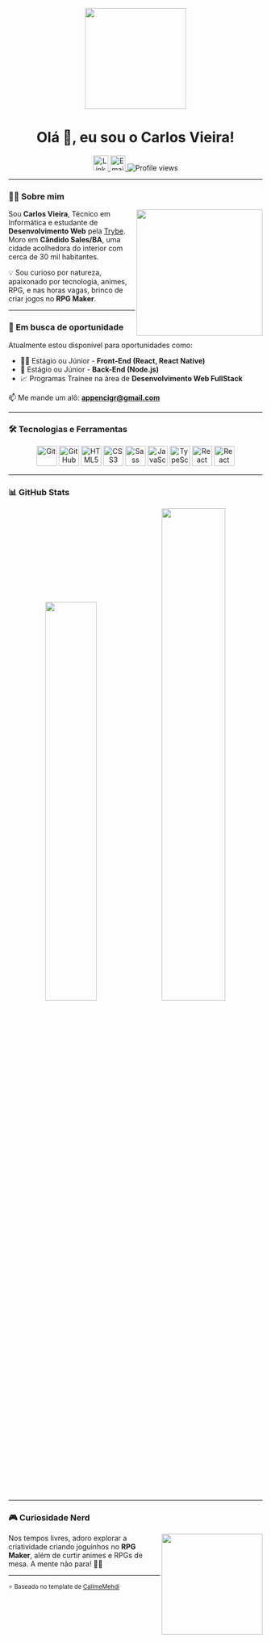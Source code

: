<!-- Banner animado -->
<p align="center">
  <img src="https://media.giphy.com/media/QssGEmpkyEOhBCb7e1/giphy.gif" width="200" />
</p>

<h1 align="center">Olá 👋, eu sou o Carlos Vieira!</h1>

<p align="center">
  <a href="https://www.linkedin.com/in/cigr/" target="_blank">
    <img alt="LinkedIn" height="30" src="https://cdn-icons-png.flaticon.com/512/174/174857.png">
  </a>
  <a href="mailto:appencigr@gmail.com">
    <img alt="Email" height="30" src="https://cdn-icons-png.flaticon.com/512/732/732200.png">
  </a>
  <img src="https://komarev.com/ghpvc/?username=cigr2021&color=orange" alt="Profile views" />
</p>

---

### 👨‍💻 Sobre mim

<img align="right" src="https://media.giphy.com/media/13HgwGsXF0aiGY/giphy.gif" width="250" />

Sou **Carlos Vieira**, Técnico em Informática e estudante de **Desenvolvimento Web** pela [Trybe](https://www.betrybe.com/). Moro em **Cândido Sales/BA**, uma cidade acolhedora do interior com cerca de 30 mil habitantes.

💡 Sou curioso por natureza, apaixonado por tecnologia, animes, RPG, e nas horas vagas, brinco de criar jogos no **RPG Maker**.

---

### 🚀 Em busca de oportunidade

Atualmente estou disponível para oportunidades como:

- 👨‍💻 Estágio ou Júnior - **Front-End (React, React Native)**
- 🧠 Estágio ou Júnior - **Back-End (Node.js)**
- 📈 Programas Trainee na área de **Desenvolvimento Web FullStack**

📫 Me mande um alô: **appencigr@gmail.com**

---

### 🛠️ Tecnologias e Ferramentas

<p align="center">
  <img height="40" src="https://cdn.jsdelivr.net/gh/devicons/devicon/icons/git/git-original.svg" alt="Git" />
  <img height="40" src="https://cdn.jsdelivr.net/gh/devicons/devicon/icons/github/github-original.svg" alt="GitHub" />
  <img height="40" src="https://cdn.jsdelivr.net/gh/devicons/devicon/icons/html5/html5-original.svg" alt="HTML5" />
  <img height="40" src="https://cdn.jsdelivr.net/gh/devicons/devicon/icons/css3/css3-original.svg" alt="CSS3" />
  <img height="40" src="https://cdn.jsdelivr.net/gh/devicons/devicon/icons/sass/sass-original.svg" alt="Sass" />
  <img height="40" src="https://cdn.jsdelivr.net/gh/devicons/devicon/icons/javascript/javascript-original.svg" alt="JavaScript" />
  <img height="40" src="https://cdn.jsdelivr.net/gh/devicons/devicon/icons/typescript/typescript-original.svg" alt="TypeScript" />
  <img height="40" src="https://cdn.jsdelivr.net/gh/devicons/devicon/icons/react/react-original.svg" alt="React" />
  <img height="40" src="https://cdn.jsdelivr.net/gh/devicons/devicon/icons/reactnative/reactnative-original.svg" alt="React Native" />
</p>

---

### 📊 GitHub Stats

<p align="center">
  <img width="45%" src="https://github-readme-stats.vercel.app/api/top-langs/?username=cigr2021&layout=compact&theme=graywhite&title_color=e85d04" />
  <img width="50%" src="https://github-readme-stats.vercel.app/api?username=cigr2021&show_icons=true&theme=graywhite&title_color=e85d04&icon_color=e85d04" />
</p>

---

### 🎮 Curiosidade Nerd

<img align="right" src="https://media.giphy.com/media/iIqmM5tTjmpOB9mpbn/giphy.gif" width="200"/>

Nos tempos livres, adoro explorar a criatividade criando joguinhos no **RPG Maker**, além de curtir animes e RPGs de mesa. A mente não para! 🧙‍♂️

---

<sub>⭐️ Baseado no template de [CallmeMehdi](https://github.com/CallmeMehdi)</sub>
